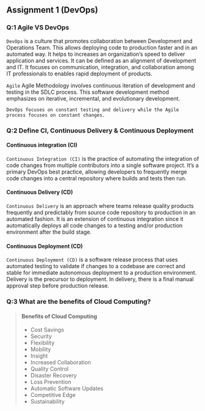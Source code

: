 ## Assignment 1 (DevOps)

### Q:1 Agile VS DevOps

`DevOps` is a culture that promotes collaboration between Development and Operations Team. This allows deploying code to production faster and in an automated way. It helps to increases an organization’s speed to deliver application and services. It can be defined as an alignment of development and IT. It focuses on communication, integration, and collaboration among IT professionals to enables rapid deployment of products.

`Agile` Agile Methodology involves continuous iteration of development and testing in the SDLC process. This software development method emphasizes on iterative, incremental, and evolutionary development.

`DevOps focuses on constant testing and delivery while the Agile process focuses on constant changes.`

### Q:2 Define CI, Continuous Delivery & Continuous Deployment

#### Continuous integration (CI)

`Continuous Integration (CI)` is the practice of automating the integration of code changes from multiple contributors into a single software project. It’s a primary DevOps best practice, allowing developers to frequently merge code changes into a central repository where builds and tests then run.

#### Continuous Delivery (CD)

`Continuous Delivery` is an approach where teams release quality products frequently and predictably from source code repository to production in an automated fashion. It is an extension of continuous integration since it automatically deploys all code changes to a testing and/or production environment after the build stage.

#### Continuous Deployment (CD)

`Continuous Deployment (CD)` is a software release process that uses automated testing to validate if changes to a codebase are correct and stable for immediate autonomous deployment to a production environment. Delivery is the precursor to deployment. In delivery, there is a final manual approval step before production release.

### Q:3 What are the benefits of Cloud Computing?

> #### Benefits of Cloud Computing
> 
> - Cost Savings
> - Security
> - Flexibility
> - Mobility
> - Insight
> - Increased Collaboration
> - Quality Control
> - Disaster Recovery
> - Loss Prevention
> - Automatic Software Updates
> - Competitive Edge
> - Sustainability